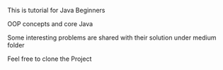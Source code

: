 This is tutorial for Java Beginners

OOP concepts and core Java

Some interesting problems are shared with their solution under medium folder

Feel free to clone the Project
